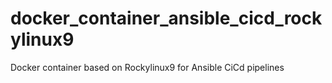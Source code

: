 # docker_container_ansible_cicd_rockylinux9
Docker container based on Rockylinux9 for Ansible CiCd pipelines

